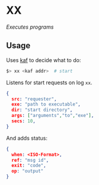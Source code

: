 # XX

*Executes programs*

## Usage

Uses [kaf](https://github.com/theproductiveprogrammer/kaf) to decide what to do:

```sh
$> xx <kaf addr>  # start
```

Listens for start requests on log `xx`.

```json
{
  src: "requester",
  exe: "path to executable",
  dir: "start directory",
  args: ["arguments","to","exe"],	
  secs: 10,
}
```

And adds status:

```json
{
  when: <ISO-Format>,
  ref: "msg id",
  exit: "code",
  op: "output"
}
```

